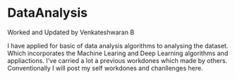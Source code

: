 # DataAnalysis
Worked and Updated by Venkateshwaran B

I have applied for basic of data analysis algorithms to analysing the dataset. Which incorporates the Machine Learing and Deep Learning algorithms and appliactions.
I've carried a lot a previous workdones which made by others. Conventionally I will post my self workdones and chanllenges here.
